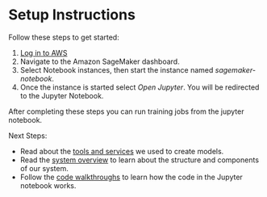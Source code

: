 # Setup Instructions
Follow these steps to get started:

1. [Log in to AWS](https://aws.amazon.com/console/)
2. Navigate to the Amazon SageMaker dashboard.
3. Select Notebook instances, then start the instance named *sagemaker-notebook*.
4. Once the instance is started select *Open Jupyter*. You will be redirected to the Jupyter Notebook.

After completing these steps you can run training jobs from the jupyter notebook. 

Next Steps:

- Read about the [tools and services](tands.md) we used to create models.
- Read the [system overview](system.md) to learn about the structure and components of our system.
- Follow the [code walkthroughs](code-walthroughs.md) to learn how the code in the Jupyter notebook works. 